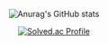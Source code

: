 
<div align="center">

![Anurag's GitHub stats](https://github-readme-stats.vercel.app/api?username=teahgz&hide=contribs,prs&show_icons=true&theme=테마)

[![Solved.ac Profile](http://mazassumnida.wtf/api/generate_badge?boj=teahgz)](https://solved.ac/teahgz)<br/>




